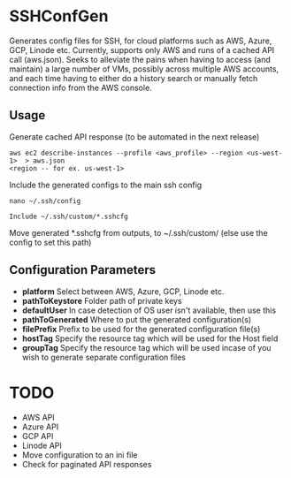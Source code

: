 # SSHConfGen
Generates config files for SSH, for cloud platforms such as AWS, Azure, GCP, Linode etc.
Currently, supports only AWS and runs of a cached API call (aws.json). 
Seeks to alleviate the pains when having to access (and maintain) a large number of VMs, possibly across multiple AWS accounts, and each time having to either do a history search or manually fetch connection info from the AWS console.


## Usage

Generate cached API response (to be automated in the next release)
```
aws ec2 describe-instances --profile <aws_profile> --region <us-west-1>  > aws.json
<region -- for ex. us-west-1>
```

Include the generated configs to the main ssh config
```
nano ~/.ssh/config

Include ~/.ssh/custom/*.sshcfg
```
Move generated *.sshcfg from outputs, to ~/.ssh/custom/ (else use the config to set this path)


## Configuration Parameters
* **platform** Select between AWS, Azure, GCP, Linode etc.
* **pathToKeystore** Folder path of private keys 
* **defaultUser** In case detection of OS user isn't available, then use this
* **pathToGenerated** Where to put the generated configuration(s)
* **filePrefix** Prefix to be used for the generated configuration file(s)
* **hostTag** Specify the resource tag which will be used for the Host field 
* **groupTag** Specify the resource tag which will be used incase of you wish to generate separate configuration files 

# TODO
* AWS API
* Azure API
* GCP API
* Linode API
* Move configuration to an ini file
* Check for paginated API responses